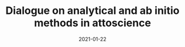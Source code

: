 ---
title: "Dialogue on analytical and ab initio methods in attoscience"
collection: publications
permalink: " /publication/2021-01-22-Dialogue on analytical and ab initio methods in attoscience"
date: 2021-01-22
venue: 'arXiv'
paperurl: 'https://arxiv.org/abs/2101.09335'
citation: 'Gregory S. J. Armstrong, Margarita A. Khokhlova, Marie Labeye, Andrew S. Maxwell, Emilio Pisanty &amp; Marco Ruberti arXiv:2101.09335 (2021)'
---